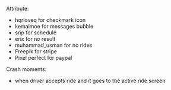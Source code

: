 Attribute:
- hqrloveq for checkmark icon
- kemalmoe for messages bubble
- srip for schedule
- erix for no result
- muhammad_usman for no rides
- Freepik for stripe
- Pixel perfect for paypal

Crash moments:
- when driver accepts ride and it goes to the active ride screen